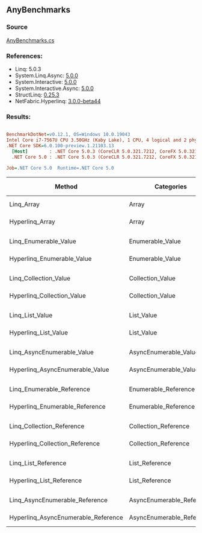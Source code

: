 ﻿## AnyBenchmarks

### Source
[AnyBenchmarks.cs](../NetFabric.Hyperlinq.Benchmarks/Benchmarks/AnyBenchmarks.cs)

### References:
- Linq: 5.0.3
- System.Linq.Async: [5.0.0](https://www.nuget.org/packages/System.Linq.Async/5.0.0)
- System.Interactive: [5.0.0](https://www.nuget.org/packages/System.Interactive/5.0.0)
- System.Interactive.Async: [5.0.0](https://www.nuget.org/packages/System.Interactive.Async/5.0.0)
- StructLinq: [0.25.3](https://www.nuget.org/packages/StructLinq/0.25.3)
- NetFabric.Hyperlinq: [3.0.0-beta44](https://www.nuget.org/packages/NetFabric.Hyperlinq/3.0.0-beta44)

### Results:
``` ini

BenchmarkDotNet=v0.12.1, OS=Windows 10.0.19043
Intel Core i7-7567U CPU 3.50GHz (Kaby Lake), 1 CPU, 4 logical and 2 physical cores
.NET Core SDK=6.0.100-preview.1.21103.13
  [Host]        : .NET Core 5.0.3 (CoreCLR 5.0.321.7212, CoreFX 5.0.321.7212), X64 RyuJIT
  .NET Core 5.0 : .NET Core 5.0.3 (CoreCLR 5.0.321.7212, CoreFX 5.0.321.7212), X64 RyuJIT

Job=.NET Core 5.0  Runtime=.NET Core 5.0  

```
|                              Method |                Categories | Count |      Mean |     Error |    StdDev | Ratio | RatioSD |  Gen 0 | Gen 1 | Gen 2 | Allocated |
|------------------------------------ |-------------------------- |------ |----------:|----------:|----------:|------:|--------:|-------:|------:|------:|----------:|
|                          Linq_Array |                     Array |   100 |  9.399 ns | 0.0537 ns | 0.0419 ns |  1.00 |    0.00 |      - |     - |     - |         - |
|                     Hyperlinq_Array |                     Array |   100 |  7.945 ns | 0.0236 ns | 0.0209 ns |  0.85 |    0.00 |      - |     - |     - |         - |
|                                     |                           |       |           |           |           |       |         |        |       |       |           |
|               Linq_Enumerable_Value |          Enumerable_Value |   100 | 20.241 ns | 0.0537 ns | 0.0502 ns |  1.00 |    0.00 | 0.0153 |     - |     - |      32 B |
|          Hyperlinq_Enumerable_Value |          Enumerable_Value |   100 | 10.652 ns | 0.0210 ns | 0.0164 ns |  0.53 |    0.00 |      - |     - |     - |         - |
|                                     |                           |       |           |           |           |       |         |        |       |       |           |
|               Linq_Collection_Value |          Collection_Value |   100 |  4.684 ns | 0.0171 ns | 0.0160 ns |  1.00 |    0.00 |      - |     - |     - |         - |
|          Hyperlinq_Collection_Value |          Collection_Value |   100 |  8.330 ns | 0.0272 ns | 0.0255 ns |  1.78 |    0.01 |      - |     - |     - |         - |
|                                     |                           |       |           |           |           |       |         |        |       |       |           |
|                     Linq_List_Value |                List_Value |   100 |  5.399 ns | 0.0244 ns | 0.0229 ns |  1.00 |    0.00 |      - |     - |     - |         - |
|                Hyperlinq_List_Value |                List_Value |   100 |  1.548 ns | 0.0258 ns | 0.0452 ns |  0.29 |    0.01 |      - |     - |     - |         - |
|                                     |                           |       |           |           |           |       |         |        |       |       |           |
|          Linq_AsyncEnumerable_Value |     AsyncEnumerable_Value |   100 | 67.638 ns | 0.2277 ns | 0.2130 ns |  1.00 |    0.00 | 0.0191 |     - |     - |      40 B |
|     Hyperlinq_AsyncEnumerable_Value |     AsyncEnumerable_Value |   100 | 64.182 ns | 0.1641 ns | 0.1281 ns |  0.95 |    0.00 |      - |     - |     - |         - |
|                                     |                           |       |           |           |           |       |         |        |       |       |           |
|           Linq_Enumerable_Reference |      Enumerable_Reference |   100 | 17.738 ns | 0.0473 ns | 0.0369 ns |  1.00 |    0.00 | 0.0153 |     - |     - |      32 B |
|      Hyperlinq_Enumerable_Reference |      Enumerable_Reference |   100 |  9.871 ns | 0.0625 ns | 0.0554 ns |  0.56 |    0.00 | 0.0153 |     - |     - |      32 B |
|                                     |                           |       |           |           |           |       |         |        |       |       |           |
|           Linq_Collection_Reference |      Collection_Reference |   100 |  4.702 ns | 0.0219 ns | 0.0194 ns |  1.00 |    0.00 |      - |     - |     - |         - |
|      Hyperlinq_Collection_Reference |      Collection_Reference |   100 |  1.799 ns | 0.0076 ns | 0.0067 ns |  0.38 |    0.00 |      - |     - |     - |         - |
|                                     |                           |       |           |           |           |       |         |        |       |       |           |
|                 Linq_List_Reference |            List_Reference |   100 |  5.409 ns | 0.0167 ns | 0.0139 ns |  1.00 |    0.00 |      - |     - |     - |         - |
|            Hyperlinq_List_Reference |            List_Reference |   100 |  1.807 ns | 0.0114 ns | 0.0107 ns |  0.33 |    0.00 |      - |     - |     - |         - |
|                                     |                           |       |           |           |           |       |         |        |       |       |           |
|      Linq_AsyncEnumerable_Reference | AsyncEnumerable_Reference |   100 | 65.851 ns | 1.3129 ns | 2.4007 ns |  1.00 |    0.00 | 0.0191 |     - |     - |      40 B |
| Hyperlinq_AsyncEnumerable_Reference | AsyncEnumerable_Reference |   100 | 63.001 ns | 0.1889 ns | 0.1767 ns |  0.94 |    0.05 | 0.0191 |     - |     - |      40 B |
